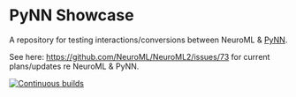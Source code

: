 # PyNN Showcase

A repository for testing interactions/conversions between NeuroML &amp; [PyNN](http://neuralensemble.org/PyNN/).

See here: https://github.com/NeuroML/NeuroML2/issues/73 for current plans/updates re NeuroML & PyNN.

[![Continuous builds](https://github.com/OpenSourceBrain/PyNNShowcase/actions/workflows/ci.yml/badge.svg)](https://github.com/OpenSourceBrain/PyNNShowcase/actions/workflows/ci.yml)
